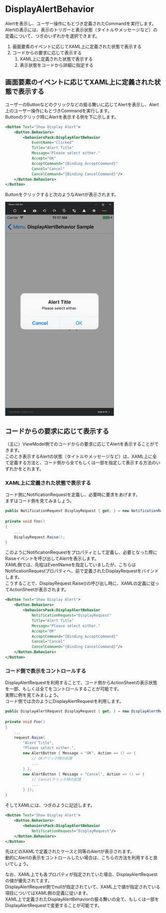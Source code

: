 # DisplayAlertBehavior

Alertを表示し、ユーザー操作にもとづき定義されたCommandを実行します。   
Alertの表示には、表示のトリガーと表示状態（タイトルやメッセージなど）の定義について、つぎのいずれかを選択できます。  

1. 画面要素のイベントに応じてXAML上に定義された状態で表示する
2. コードからの要求に応じて表示する  
    1. XAML上に定義された状態で表示する  
    2. 表示状態をコードから詳細に指定する  

## 画面要素のイベントに応じてXAML上に定義された状態で表示する  

ユーザーのButtonなどのクリックなどの振る舞いに応じてAlertを表示し、Alert上のユーザー操作にもとづきCommandを実行します。  
Buttonのクリック時にAlertを表示する例を下に示します。  

```xml
<Button Text="Show Display Alert">
    <Button.Behaviors>
        <behaviorsPack:DisplayAlertBehavior
            EventName="Clicked"
            Title="Alert Title"
            Message="Please select either."
            Accept="OK"
            AcceptCommand="{Binding AcceptCommand}"
            Cancel="Cancel"
            CancelCommand="{Binding CancelCommand}"/>
    </Button.Behaviors>
</Button>
```

Buttonをクリックすると次のようなAlertが表示されます。  

![](images/DisplayAlertBehavior.png)

## コードからの要求に応じて表示する  

（主に）ViewModel側でのコードからの要求に応じてAlertを表示することができます。  
このとき表示するAlertの状態（タイトルやメッセージなど）は、XAML上に全て定義する方法と、コード側から全てもしくは一部を指定して表示する方法のいずれかをとれます。

### XAML上に定義された状態で表示する  

コード側にNotificationRequestを定義し、必要時に要求をあげます。  
まずはコード側を見てみましょう。  

```cs
public NotificationRequest DisplayRequest { get; } = new NotificationRequest();

private void Foo()
{
    ...
    DisplayRequest.Raise();
}
```

このようにNotificationRequestをプロパティとして定義し、必要となった際にRaiseイベントを呼び出してAlertを表示します。  
XAML側では、先程はEventNameを指定していましたが、こちらはNotificationRequestプロパティへ、前で定義されたDisplayRequestをバインドします。  
こうすることで、DisplayRequest.Raise()の呼び出し時に、XAMLの定義に従ってActionSheetが表示されます。

```xml
<Button Text="Show Display Alert">
    <Button.Behaviors>
        <behaviorsPack:DisplayAlertBehavior
            NotificationRequest="DisplayRequest"
            Title="Alert Title"
            Message="Please select either."
            Accept="OK"
            AcceptCommand="{Binding AcceptCommand}"
            Cancel="Cancel"
            CancelCommand="{Binding CancelCommand}"/>
    </Button.Behaviors>
</Button>
```

### コード側で表示をコントロールする  

DisplayAlertRequestを利用することで、コード側からActionSheetの表示状態を一部、もしくは全てをコントロールすることが可能です。  
実際に例を見てみましょう。  
コード側では次のようにDisplayAlertRequestを利用します。  

```cs
public DisplayAlertRequest DisplayRequest { get; } = new DisplayAlertRequest();

private void Foo()
{
    ...
	request.Raise(
        "Alert Title", 
        "Please select either.", 
        new AlertButton { Message = "OK", Action => () => {
            // OKクリック時の処理
            ...
        } }, 
        new AlertButton { Message = "Cancel", Action => () => {
            // Cancelクリック時の処理
            ...
        } });
}
```

そしてXAMLには、つぎのように記述します。  

```xml
<Button Text="Show Display Alert">
    <Button.Behaviors>
        <behaviorsPack:DisplayAlertBehavior
            NotificationRequest="DisplayRequest"/>
    </Button.Behaviors>
</Button>
```

先ほどのXAMLで定義されたケースと同等のAlertが表示されます。  
動的にAlertの表示をコントロールしたい場合は、こちらの方法を利用すると良いでしょう。  

なお、XAML上でも各プロパティが指定されていた場合、DisplayAlertRequestの値が優先されてます。  
DisplayAlertRequest側でnullが指定されていて、XAML上で値が指定されている項目についてはXAML側の定義に従います。  
XAML上で定義されたDisplayAlertBehaviorの振る舞いの全て、もしくは一部をDisplayAlertRequestで変更することが可能です。  
